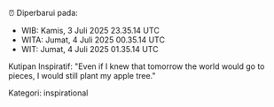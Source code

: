 ⏰ Diperbarui pada:
- WIB: Kamis, 3 Juli 2025 23.35.14 UTC
- WITA: Jumat, 4 Juli 2025 00.35.14 UTC
- WIT: Jumat, 4 Juli 2025 01.35.14 UTC

Kutipan Inspiratif:
"Even if I knew that tomorrow the world would go to pieces, I would still plant my apple tree."


Kategori: inspirational

